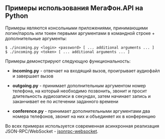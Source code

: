 Примеры использования МегаФон.API на Python
-------------------------------------------

Примеры являются консольными приложениями, принимающими логин/пароль или токен первыми аргументами в командной строке + дополнительные аргументы:

```
$ ./incoming.py <login> <password> [ ... additional arguments ... ]
$ ./incoming.py <token> [ ... additional arguments ... ]
```

Примеры демонстрируют следующую функциональность:

* **incoming.py** - отвечает на входящий вызов, проигрывает аудиофайл и завершает вызов

* **outgoing.py** - принимает дополнительным аргументом номер телефона, на который необходимо позвонить, звонит и просит длительность аудиозаписи в секундах, затем начинает запись и заканчивает ее по истечении заданного времени

* **conference.py** - принимает дополнительными аргументами два номера телефонов, звонит на них и объединяет их в конференцию

Во всех примерах используется современная асинхронная реализация JSON-RPC/WebSocket - [jsonrpc-websocket](https://github.com/armills/jsonrpc-websocket).